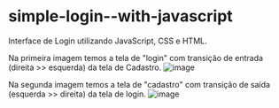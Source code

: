 # simple-login--with-javascript
 Interface de Login utilizando JavaScript, CSS e HTML. 

 Na primeira imagem temos a tela de "login" com transição de entrada (direita >> esquerda) da tela de Cadastro.
 ![image](https://github.com/jackson-fidelix/login-com-javascript/assets/116315846/494a4210-7c5f-489c-a1ea-303eb494ad97)


Na segunda imagem temos a tela de "cadastro" com transição de saída (esquerda >> direita) da tela de login.
![image](https://github.com/jackson-fidelix/login-com-javascript/assets/116315846/03ef903a-d608-4098-bcf6-7d1b67861215)

